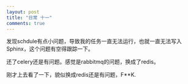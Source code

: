 ```yaml
---
layout: post
title: "日常 十一"
comments: true
---
```

发现schdule有点小问题，导致我的任务一直无法运行，也就一直无法写入Sphinx，这个问题有空得跟踪一下。

还了celery还是有问题。感觉是rabbitmq的问题，换成了redis。

刚才上去看了一下，貌似换成redis还是有问题，F**K.